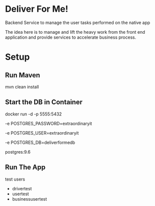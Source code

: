 <h1>Deliver For Me!</h1>
<p>Backend Service to manage the user tasks performed on the native app</p>
<p>The idea here is to manage and lift the heavy work from the front end application and provide services to accelerate business process.</p>


<h1>Setup</h1>
<h2>Run Maven</h2>
 <p>mvn clean install</p>

<h2>Start the DB in Container</h2>

docker run -d -p 5555:5432
<p> 
-e POSTGRES_PASSWORD=extraordinaryit
<p/> 
<p> 
-e POSTGRES_USER=extraordinaryit 
<p/>
<p>
-e POSTGRES_DB=deliverformedb
<p/>
postgres:9.6

<br/>

<h2>Run The App</h2>
<p> test users </p>
<ul>
    <li>drivertest</li>
    <li>usertest</li>
    <li>businessusertest</li>
</ul>


